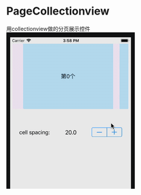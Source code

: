 # PageCollectionview
用collectionview做的分页展示控件
 ![img](https://github.com/LevyGG/PageCollectionview/blob/master/demoPicture.gif)

